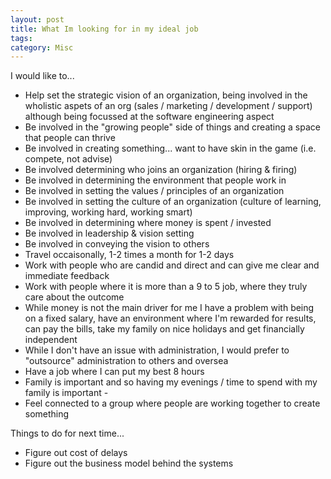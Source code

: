 ```yaml
---
layout: post
title: What Im looking for in my ideal job
tags: 
category: Misc
---
```


I would like to...

* Help set the strategic vision of an organization, being involved in the wholistic aspets of an org (sales / marketing / development / support) although being focussed at the software engineering aspect
* Be involved in the "growing people" side of things and creating a space that people can thrive
* Be involved in creating something... want to have skin in the game (i.e. compete, not advise)   
* Be involved determining who joins an organization (hiring & firing)   
* Be involved in determining the environment that people work in  
* Be involved in setting the values / principles of an organization  
* Be involved in setting the culture of an organization (culture of learning, improving, working hard, working smart)  
* Be involved in determining where money is spent / invested  
* Be involved in leadership & vision setting  
* Be involved in conveying the vision to others  
* Travel occaisonally, 1-2 times a month for 1-2 days  
* Work with people who are candid and direct and can give me clear and immediate feedback  
* Work with people where it is more than a 9 to 5 job, where they truly care about the outcome  
* While money is not the main driver for me I have a problem with being on a fixed salary, have an environment where I'm rewarded for results, can pay the bills, take my family on nice holidays and get financially independent  
* While I don't have an issue with administration, I would prefer to "outsource" administration to others and oversea  
* Have a job where I can put my best 8 hours
* Family is important and so having my evenings / time to spend with my family is important - 
* Feel connected to a group where people are working together to create something  


Things to do for next time...  
* Figure out cost of delays
* Figure out the business model behind the systems  
